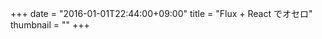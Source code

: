 +++
date = "2016-01-01T22:44:00+09:00"
title = "Flux + React でオセロ"
thumbnail = ""
+++

<div id="app"></div>

<script src="/js/flux-reversi/bundle.js"></script>
